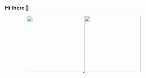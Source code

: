 ### Hi there 👋
<div align="center">
  <a href="https://github.com/gqueirozc">
  <img height="180em" src="https://github-readme-stats.vercel.app/api?username=gqueirozc&show_icons=true&theme=dark&include_all_commits=true&count_private=true"/>
  <img height="180em" src="https://github-readme-stats.vercel.app/api/top-langs/?username=gqueirozc&layout=compact&langs_count=7&theme=dark"/>
</div>
